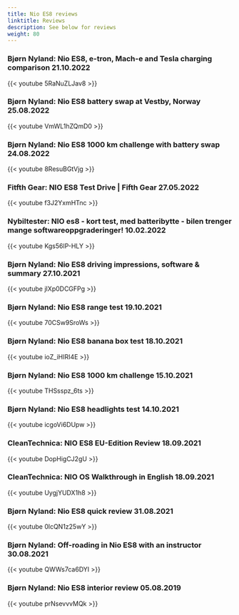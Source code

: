 ```yaml
---
title: Nio ES8 reviews
linktitle: Reviews
description: See below for reviews
weight: 80
---
```

### Bjørn Nyland: Nio ES8, e-tron, Mach-e and Tesla charging comparison 21.10.2022

{{< youtube 5RaNuZLJav8 >}}
### Bjørn Nyland: Nio ES8 battery swap at Vestby, Norway 25.08.2022

{{< youtube VmWL1hZQmD0 >}}
### Bjørn Nyland: Nio ES8 1000 km challenge with battery swap 24.08.2022

{{< youtube 8ResuBGtVjg >}}
### Fitfth Gear: NIO ES8 Test Drive | Fifth Gear 27.05.2022

{{< youtube f3J2YxmHTnc >}}
### Nybiltester: NIO es8 - kort test, med batteribytte - bilen trenger mange softwareoppgraderinger! 10.02.2022

{{< youtube Kgs56lP-HLY >}}
### Bjørn Nyland: Nio ES8 driving impressions, software & summary 27.10.2021

{{< youtube jIXp0DCGFPg >}}
### Bjørn Nyland: Nio ES8 range test 19.10.2021

{{< youtube 70CSw9SroWs >}}
### Bjørn Nyland: Nio ES8 banana box test 18.10.2021

{{< youtube ioZ_iHIRI4E >}}
### Bjørn Nyland: Nio ES8 1000 km challenge 15.10.2021

{{< youtube THSsspz_6ts >}}
### Bjørn Nyland: Nio ES8 headlights test 14.10.2021

{{< youtube icgoVi6DUpw >}}
### CleanTechnica: NIO ES8 EU-Edition Review 18.09.2021

{{< youtube DopHigCJ2gU >}}
### CleanTechnica: NIO OS Walkthrough in English 18.09.2021

{{< youtube UygjYUDX1h8 >}}
### Bjørn Nyland: Nio ES8 quick review 31.08.2021

{{< youtube 0lcQN1z25wY >}}
### Bjørn Nyland: Off-roading in Nio ES8 with an instructor 30.08.2021

{{< youtube QWWs7ca6DYI >}}
### Bjørn Nyland: Nio ES8 interior review 05.08.2019

{{< youtube prNsevvvMQk >}}

